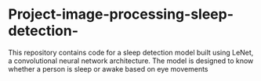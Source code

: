 # Project-image-processing-sleep-detection-
This repository contains code for a sleep detection model built using LeNet, a convolutional neural network architecture. The model is designed to know whether a person is sleep or awake based on eye movements
